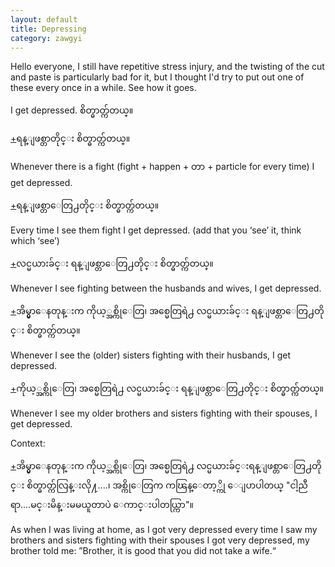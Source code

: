 ```yaml
---
layout: default
title: Depressing
category: zawgyi
---
```


<p>Hello everyone, I still have repetitive stress injury, and the twisting of the cut and paste is particularly bad for it, but I thought I'd try to put out one of these every once in a while. See how it goes.</p>

<p>I get depressed. <span class='zawgyi'>စိတ္ဓာတ္က်တယ္။</span></p>
<p class='hide-trigger'><a href="#">+</a><span class='zawgyi'>ရန္ျဖစ္တာတိုင္း စိတ္ဓာတ္က်တယ္။</span></p>
<p class='hide-this'>Whenever there is a fight (fight + happen + <span class='zawgyi'>တာ</span> + particle for every time) I get depressed.</p>

<p class='hide-trigger'><a href="#">+</a><span class='zawgyi'>ရန္ျဖစ္တာေတြ႕တိုင္း စိတ္ဓာတ္က်တယ္။</span></p>
<p class='hide-this'>Every time I see them fight I get depressed. (add that you ‘see’ it, think which ‘see’)</p>

<p class='hide-trigger'><a href="#">+</a><span class='zawgyi'>လင္မယားခ်င္း ရန္ျဖစ္တာေတြ႕တိုင္း စိတ္ဓာတ္က်တယ္။</span></p>
<p class='hide-this'>Whenever I see fighting between the husbands and wives, I get depressed.</p>

<p class='hide-trigger'><a href="#">+</a><span class='zawgyi'>အိမ္မွာေနတုန္းက ကိုယ့္အစ္ကိုေတြ၊ အစ္မေတြရဲ႕ လင္မယားခ်င္း ရန္ျဖစ္တာေတြ႕တိုင္း စိတ္ဓာတ္က်တယ္။</span></p>
<p class='hide-this'>Whenever I see the (older) sisters fighting with their husbands, I get depressed.</p>

<p class='hide-trigger'><a href="#">+</a><span class='zawgyi'>ကိုယ့္အစ္ကိုေတြ၊ အစ္မေတြရဲ႕ လင္မယားခ်င္း ရန္ျဖစ္တာေတြ႕တိုင္း စိတ္ဓာတ္က်တယ္။</span></p>
<p class='hide-this'>Whenever I see my older brothers and sisters fighting with their spouses, I get depressed.</p>

<p>Context:</p>
<p class='hide-trigger'><a href="#">+</a><span class='zawgyi'>အိမ္မွာေနတုန္းက ကိုယ့္အစ္ကိုေတြ၊ အစ္မေတြရဲ႕ လင္မယားခ်င္းရန္ျဖစ္တာေတြ႕တိုင္း စိတ္ဓာတ္က်လြန္းလို႔....၊ အစ္ကိုေတြက ကၽြန္ေတာ့္ကို ေျပာပါတယ္ </span>"<span class='zawgyi'>ငါ့ညီရာ....မင္းမိန္းမမယူတာပဲ ေကာင္းပါတယ္ကြာ</span>"<span class='zawgyi'>။</span></p>
<p class='hide-this'>As when I was living at home, as I got very depressed every time I saw my brothers and sisters fighting with their spouses I got very depressed, my brother told me: ”Brother, it is good that you did not take a wife.“</p>
